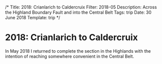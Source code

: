 /*
Title: 2018: Crianlarich to Caldercruix
Filter: 2018-05
Description: Across the Highland Boundary Fault and into the Central Belt
Tags: trip
Date: 30 June 2018
Template: trip
*/

# 2018: Crianlarich to Caldercruix

In May 2018 I returned to complete the section in the Highlands with the intention of reaching somewhere convenient in the Central Belt.
